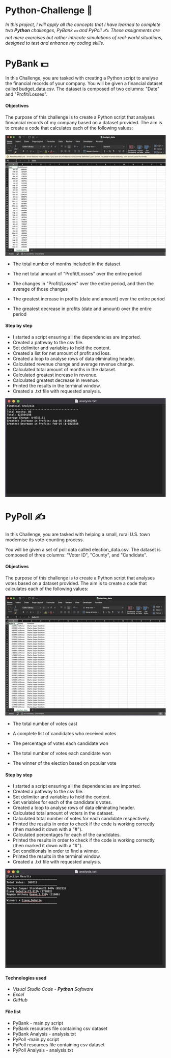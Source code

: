 # Python-Challenge :snake:
*In this project, I will apply all the concepts that I have learned to complete two **Python** challenges, PyBank :dollar: and PyPoll :writing_hand:. These assignments are not mere exercises but rather intricate simulations of real-world situations, designed to test and enhance my coding skills.*
# PyBank :dollar:
In this Challenge, you are tasked with creating a Python script to analyse the financial records of your company. You will be given a financial dataset called budget_data.csv. The dataset is composed of two columns: "Date" and "Profit/Losses".
#### Objectives
The purpose of this challenge is to create a Python script that analyses finnancial records of my company based on a dataset provided. The aim is to create a code that calculates each of the following values:

![Screen shot of dataset for PyBank](pybank%20pypoll%20ss/pybank%20data%20ss.png)

* The total number of months included in the dataset

* The net total amount of "Profit/Losses" over the entire period

* The changes in "Profit/Losses" over the entire period, and then the average of those changes

* The greatest increase in profits (date and amount) over the entire period

* The greatest decrease in profits (date and amount) over the entire period

#### Step by step
* I started a script ensuring all the dependencies are imported.
* Created a pathway to the csv file.
* Set delimiter and variables to hold the content.
* Created a list for net amount of profit and loss.
* Created a loop to analyse rows of data eliminating header.
* Calculated revenue change and average revenue change.
* Calculated total amount of months in the dataset.
* Calculated greatest increase in revenue.
* Calculated greatest decrease in revenue.
* Printed the results in the terminal window.
* Created a .txt file with requested analysis.

![analysis.txt screen shot](pybank%20pypoll%20ss/pybank%20analysis%20txt.png)

# PyPoll :writing_hand:
In this Challenge, you are tasked with helping a small, rural U.S. town modernise its vote-counting process.

You will be given a set of poll data called election_data.csv. The dataset is composed of three columns: "Voter ID", "County", and "Candidate".
#### Objectives
The purpose of this challenge is to create a Python script that analyses votes based on a dataset provided. The aim is to create a code that calculates each of the following values:

![Screen shot of dataset for PyPoll](pybank%20pypoll%20ss/pypoll%20data%20ss.png)

* The total number of votes cast

* A complete list of candidates who received votes

* The percentage of votes each candidate won

* The total number of votes each candidate won

* The winner of the election based on popular vote

#### Step by step
* I started a script ensuring all the dependencies are imported.
* Created a pathway to the csv file.
* Set delimiter and variables to hold the content.
* Set variables for each of the candidate's votes.
* Created a loop to analyse rows of data eliminating header.
* Calculated total amount of voters in the dataset.
* Calculated total number of votes for each candidate respectively.
* Printed the results in order to check if the code is working correctly (then marked it down with a "#").
* Calculated percentages for each of the candidates.
* Printed the results in order to check if the code is working correctly (then marked it down with a "#").
* Set conditionals in order to find a winner.
* Printed the results in the terminal window.
* Created a .txt file with requested analysis.

![analysis.txt screen shot](pybank%20pypoll%20ss/pypoll%20alanysis%20txt.png)

#### Technologies used
* *Visual Studio Code - **Python** Software*
* *Excel* 
* *GitHub* 

#### File list
* PyBank - main.py script
* PyBank resources file containing csv dataset
* PyBank Analysis - analysis.txt
* PyPoll -main.py script
* PyPoll resources file containing csv dataset
* PyPoll Analysis - analysis.txt
